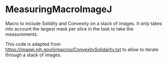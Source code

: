 # MeasuringMacroImageJ
Macro to include Solidity and Convexity on a stack of images. It only takes into account the largest mask per slice in the task to take the measurements.


This code is adapted from https://imagej.nih.gov/ij/macros/ConvexitySolidarity.txt to allow to iterate through a stack of images. 
